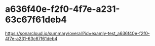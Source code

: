 # a636f40e-f2f0-4f7e-a231-63c67f61deb4
https://sonarcloud.io/summary/overall?id=examly-test_a636f40e-f2f0-4f7e-a231-63c67f61deb4

